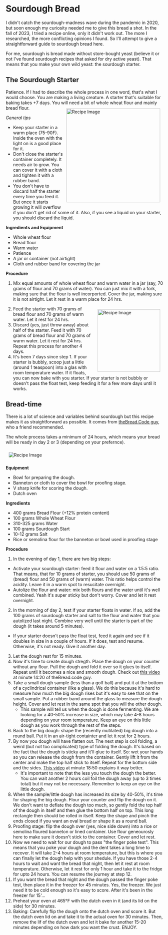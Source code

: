 # Sourdough Bread

I didn't catch the sourdough-madness wave during the pandemic in 2020, but soon enough my curiosity needed me to give this bread a shot. In the fall of 2023, I tried a recipe online, only it didn't work out. The more I researched, the more conflicting opinions I found. So I'll attempt to give a straightforward guide to sourdough bread here. 

For me, sourdough is bread made without store-bought yeast (believe it or not I've found sourdough recipes that asked for dry active yeast). That means that you make your own wild yeast: the sourdough starter.

## The Sourdough Starter

Patience. If I had to describe the whole process in one word, that's what I would choose. You are making a living creature. A starter that's suitable for baking takes +7 days. You will need a bit of whole wheat flour and mainly bread flour.
<img src="StarterJar.jpg" alt="Recipe Image" width = "300" height = "auto" style="margin:10px" align = "right">

*General tips*
- Keep your starter in a warm place (75-90F). Inside the oven with the light on is a good place for it.
- Don't close the starter's container completely. It needs air to grow. You can cover it with a cloth and tighten it with a rubber band.
- You don't have to discard half the starter every time you feed it. But once it starts growing it will overflow if you don't get rid of some of it. Also, if you see a liquid on your starter, you should discard the liquid.

**Ingredients and Equipment** 
- Whole wheat flour
- Bread flour
- Warm water
- Patience
- A jar or container (not airtight)
- Cloth and rubber band for covering the jar

**Procedure**
1. Mix equal amounts of whole wheat flour and warm water in a jar (say, 70 grams of flour and 70 grams of water). You can just mix it with a fork, making sure that the flour is well incorported. Cover the jar, making sure it is not airtight. Let it rest in a warm place for 24 hrs.
<img src="StarterPouring.jpg" alt="Recipe Image" width = "200" height = "auto" style="margin:10px" align = "right">

2. Feed the starter with 70 grams of bread flour and 70 grams of warm water. Let it rest for 24 hrs.
3. Discard (yes, just throw away) about half of the starter. Feed it with 70 grams of bread flour and 70 grams of warm water. Let it rest for 24 hrs. Repeat this process for another 4 days.
4. It's been 7 days since step 1. If your starter is bubbly, scoop just a little (around 1 teaspoon) into a glas with room temperature water. If it floats, you can now bake with you starter. If your starter is not bubbly or doesn't pass the float test, keep feeding it for a few more days until it works. 

## Bread-time

There is a lot of science and variables behind sourdough but this recipe makes it as straightforward as possible. It comes from [theBread.Code guy](https://www.the-bread-code.io/recipe/2020/12/22/the-last-sourdough-recipe.html), who a friend recommended.

The whole process takes a minimum of 24 hours, which means your bread will be ready in day 2 or 3 (depending on your prefernce).

<img src="SourdoughDiagram.jpeg" alt="Recipe Image" style="margin:10px" >

**Equipment**
- Bowl for preparing the dough.
- Banneton or cloth to cover the bowl for proofing stage.
- V sharp knife for scoring the dough.
- Dutch oven

**Ingredients**
- 400 grams Bread Flour (+12% protein content)
- 100 grams Whole Wheat Flour
- 310-325 grams Water
- 100 grams Sourdough Start
- 10-12 grams Salt
- Rice or semolina flour for the banneton or bowl used in proofing stage

**Procedure**
1. In the evening of day 1, there are two big steps:
 - Activate your sourdough starter: feed it flour and water on a 1:5:5 ratio. That means, that for 10 grams of starter, you should use 50 grams of (bread) flour and 50 grams of (warm) water. This ratio helps control the acidity. Leave it in a warm spot to resucitate overnight.
 - Autolize the flour and water: mix both flours and the water until it's well combined. Yeah it's super sticky but don't worry. Cover and let it rest overnight.
2. In the morning of day 2, test if your starter floats in water. If so, add the 100 grams of sourdough starter and salt to the flour and water that you autolized last night. Combine very well until the starter is part of the dough (it takes around 5 minutes).
 - If your starter doesn't pass the float test, feed it again and see if it doubles in size in a couple of hours. If it does, test and resume. Otherwise, it's not ready. Give it another day.
3. Let the dough rest for 15 minutes.
4. Now it's time to create dough stregth. Place the dough on your counter without any flour. Pull the dough and fold it over so it glues to itself. Repeat until it becomes a nice and smooth dough. Check out [this video](https://www.youtube.com/watch?v=NMglhwp2lNs) at minute 14:20 of theBread.code guy.
5. Take a small dough sample (less than a golf ball) and put it at the bottom of a cyclindrical container (like a glass). We do this because it's hard to measure how much the big dough rises but it's easy to see that on the small sample. Put a rubber band around the glass to measure the dough height. Cover and let rest in the same spot that you will the other dough. 
    - This sample will tell us when the dough is done fermenting. We are looking for a 40-50% increase in size, which may take 4-8 hours depending on your room temperature. Keep an eye on this little dough as you work through the rest of the steps.
6. Back to the big dough: shape the (recently mutilated) big dough into a round ball. Put it in an air-tight containter and let it rest for 2 hours.
7. By now you dough will have flatten out. The next step is coil folding, a weird (but not too complicated) type of folding the dough. It's based on the fact that the dough is sticky and it'll glue to itself. So: wet your hands so you can release the dough from the container. Gently lift it from the center and make the top half stick to itself. Repeat for the bottom side and the sides. [This video](https://www.youtube.com/watch?v=NMglhwp2lNs) at minute 18:50 explains it way better.
    - It's important to note that the less you touch the dough the better. You can wait another 2 hours coil foil the dough away (up to 3 times total) but it may not be necessary. Remember to keep an eye on the little dough.
8. When the sample/little dough has increased its size by 40-50%, it's time for shaping the big dough. Flour your counter and flip the dough on it. We don't want to deflate the dough too much, so gently fold the top half of the dough in itself and then glue the bottom half on top. This long rectangle then should be rolled in itself. Keep the shape and pinch the ends closed if you want an oval bread or shape it as a round ball.
9. Proofing stage: flip the dough over (yes, nice side down) into a rice or semolina floured banneton or lined container. Use flour geneourosly here to make sure it doesn't stick to the container. Cover and let rest.
10. Now we need to wait for our dough to pass "the finger poke test". This means that you poke your dough and the dent takes a long time to recover. It will take 2-4 hours at room temperature, but this is where you can finally let the dough help with your shedule. If you have those 2-4 hours to wait and want the bread that night, then let it rest at room temperature. Otherwise, let it rest for only 1 hour and take it to the fridge for upto 24 hours. You can resume the journey at step 12.
11. If you want the bread that night and the dough passed the finger poke test, then place it in the freezer for 45 minutes. Yes, the freezer. We just need it to be cold enough so it's easy to score. After it's been in the freezer for 15'... 
12. Preheat your oven at 465°F with the dutch oven in it (and its lid on the side) for 30 minutes.
12. Baking: Carefully flip the dough onto the dutch oven and score it. But the dutch oven lid on and take it to the actual oven for 30 minutes. Then, remove the lif of the dutch oven and let it bake for another 15-20 minutes depending on how dark you want the crust. ENJOY.
